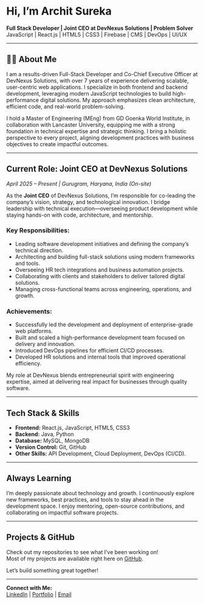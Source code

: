 # Hi, I’m Archit Sureka

 **Full Stack Developer | Joint CEO at DevNexus Solutions | Problem Solver**  
JavaScript | React.js | HTML5 | CSS3 | Firebase | CMS | DevOps | UI/UX

---

## 🧑‍💼 About Me

I am a results-driven Full-Stack Developer and Co-Chief Executive Officer at DevNexus Solutions, with over 7 years of experience delivering scalable, user-centric web applications. I specialize in both frontend and backend development, leveraging modern JavaScript technologies to build high-performance digital solutions. My approach emphasizes clean architecture, efficient code, and real-world problem-solving.

I hold a Master of Engineering (MEng) from GD Goenka World Institute, in collaboration with Lancaster University, equipping me with a strong foundation in technical expertise and strategic thinking. I bring a holistic perspective to every project, aligning development practices with business objectives to create impactful outcomes.

---

## Current Role: Joint CEO at DevNexus Solutions

 *April 2025 – Present | Gurugram, Haryana, India (On-site)*

As the **Joint CEO** of DevNexus Solutions, I’m responsible for co-leading the company’s vision, strategy, and technological innovation. I bridge leadership with technical execution—overseeing product development while staying hands-on with code, architecture, and mentorship.

###  Key Responsibilities:
- Leading software development initiatives and defining the company’s technical direction.
- Architecting and building full-stack solutions using modern frameworks and tools.
- Overseeing HR tech integrations and business automation projects.
- Collaborating with clients and stakeholders to deliver tailored digital solutions.
- Managing cross-functional teams across engineering, operations, and growth.

### Achievements:
- Successfully led the development and deployment of enterprise-grade web platforms.
- Built and scaled a high-performance development team focused on delivery and innovation.
- Introduced DevOps pipelines for efficient CI/CD processes.
- Developed HR solutions and internal tools that improved operational efficiency.

My role at DevNexus blends entrepreneurial spirit with engineering expertise, aimed at delivering real impact for businesses through quality software.

---

## Tech Stack & Skills

- **Frontend:** React.js, JavaScript, HTML5, CSS3  
- **Backend:** Java, Python  
- **Database:** MySQL, MongoDB  
- **Version Control:** Git, GitHub  
- **Other Skills:** API Development, Cloud Deployment, DevOps (CI/CD).

---

## Always Learning

I’m deeply passionate about technology and growth. I continuously explore new frameworks, best practices, and tools to stay ahead in the development space. I enjoy mentoring, open-source contributions, and collaborating on impactful software projects.

---

## Projects & GitHub

Check out my repositories to see what I’ve been working on!  
Most of my projects are available right here on [GitHub](https://github.com/architdevnexus).

Let’s build something great together!

---

 **Connect with Me:**  
[LinkedIn](https://www.linkedin.com/in/archit-sureka-b6a95435a/) | [Portfolio](#) | [Email](mailto:archit@devnexus.in)
